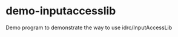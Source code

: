 demo-inputaccesslib
===================

Demo program to demonstrate the way to use idrc/InputAccessLib